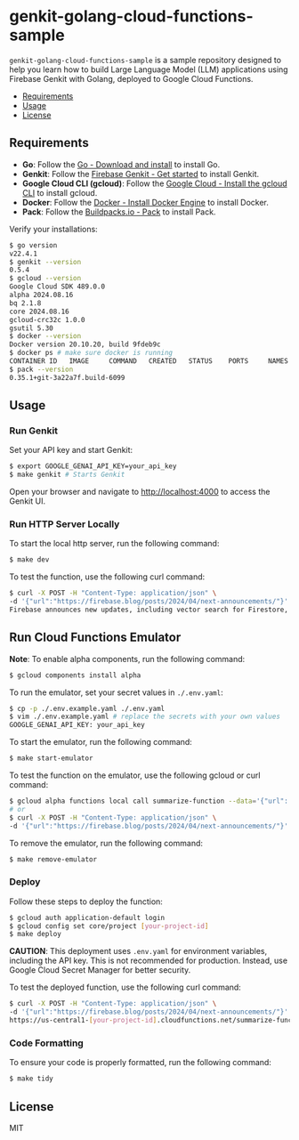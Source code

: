 # genkit-golang-cloud-functions-sample

`genkit-golang-cloud-functions-sample` is a sample repository designed to help you learn how to build Large Language Model (LLM) applications using Firebase Genkit with Golang, deployed to Google Cloud Functions.

- [Requirements](#requirements)
- [Usage](#usage)
- [License](#license)

## Requirements

- **Go**: Follow the [Go - Download and install](https://go.dev/doc/install) to install Go.
- **Genkit**: Follow the [Firebase Genkit - Get started](https://firebase.google.com/docs/genkit/get-started) to install Genkit.
- **Google Cloud CLI (gcloud)**: Follow the [Google Cloud - Install the gcloud CLI](https://cloud.google.com/sdk/docs/install) to install gcloud.
- **Docker**: Follow the [Docker - Install Docker Engine](https://docs.docker.com/engine/install/) to install Docker.
- **Pack**: Follow the [Buildpacks.io - Pack](https://buildpacks.io/docs/for-platform-operators/how-to/integrate-ci/pack/) to install Pack.

Verify your installations:

```bash
$ go version
v22.4.1
$ genkit --version
0.5.4
$ gcloud --version
Google Cloud SDK 489.0.0
alpha 2024.08.16
bq 2.1.8
core 2024.08.16
gcloud-crc32c 1.0.0
gsutil 5.30
$ docker --version
Docker version 20.10.20, build 9fdeb9c
$ docker ps # make sure docker is running
CONTAINER ID   IMAGE     COMMAND   CREATED   STATUS    PORTS     NAMES
$ pack --version
0.35.1+git-3a22a7f.build-6099
```

## Usage

### Run Genkit

Set your API key and start Genkit:

```bash
$ export GOOGLE_GENAI_API_KEY=your_api_key
$ make genkit # Starts Genkit
```

Open your browser and navigate to [http://localhost:4000](http://localhost:4000) to access the Genkit UI.

### Run HTTP Server Locally

To start the local http server, run the following command:

```bash
$ make dev
```

To test the function, use the following curl command:

```bash
$ curl -X POST -H "Content-Type: application/json" \
-d '{"url":"https://firebase.blog/posts/2024/04/next-announcements/"}' http://localhost:8080
Firebase announces new updates, including vector search for Firestore, Vertex AI SDKs, and public preview of Gemini.
```

## Run Cloud Functions Emulator

**Note**: To enable alpha components, run the following command:

```bash
$ gcloud components install alpha
```

To run the emulator, set your secret values in `./.env.yaml`:

```bash
$ cp -p ./.env.example.yaml ./.env.yaml
$ vim ./.env.example.yaml # replace the secrets with your own values
GOOGLE_GENAI_API_KEY: your_api_key
```

To start the emulator, run the following command:

```bash
$ make start-emulator
```

To test the function on the emulator, use the following gcloud or curl command:

```bash
$ gcloud alpha functions local call summarize-function --data='{"url": "https://firebase.blog/posts/2024/04/next-announcements/"}'
# or
$ curl -X POST -H "Content-Type: application/json" \
-d '{"url":"https://firebase.blog/posts/2024/04/next-announcements/"}' http://localhost:8080
```

To remove the emulator, run the following command:

```bash
$ make remove-emulator
```

### Deploy

Follow these steps to deploy the function:

```bash
$ gcloud auth application-default login
$ gcloud config set core/project [your-project-id]
$ make deploy
```

**CAUTION**: This deployment uses `.env.yaml` for environment variables, including the API key. This is not recommended for production. Instead, use Google Cloud Secret Manager for better security.

To test the deployed function, use the following curl command:

```bash
$ curl -X POST -H "Content-Type: application/json" \
-d '{"url":"https://firebase.blog/posts/2024/04/next-announcements/"}' \
https://us-central1-[your-project-id].cloudfunctions.net/summarize-function
```

### Code Formatting

To ensure your code is properly formatted, run the following command:

```bash
$ make tidy
```

## License

MIT
